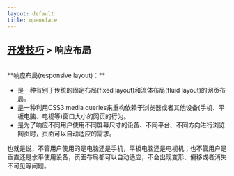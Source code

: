```yaml
---
layout: default
title: openxface
---
```


## [开发技巧](index.html) > 响应布局
<br>
**响应布局(responsive layout)：**

- 是一种有别于传统的固定布局(fixed layout)和流体布局(fluid layout)的网页布局。
- 是一种利用CSS3 media queries来重构依赖于浏览器或者其他设备(手机、平板电脑、电视等)窗口大小的网页的行为。
- 是为了响应不同用户使用不同屏幕尺寸的设备、不同平台、不同方向进行浏览网页时，页面可以自动适应的需求。

也就是说，不管用户使用的是电脑还是手机，平板电脑还是电视机；也不管用户是垂直还是水平使用设备，页面布局都可以自动适应，不会出现变形、偏移或者消失不可见等问题。 

